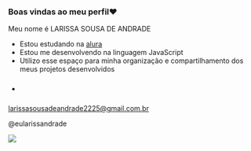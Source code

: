 ### Boas vindas ao meu perfil❤️

Meu nome é LARISSA SOUSA DE ANDRADE

- Estou estudando na [alura](https://www.alura.com.br)
- Estou me desenvolvendo na linguagem JavaScript
- Utilizo esse espaço para minha organização e compartilhamento dos meus projetos desenvolvidos
- ###

larissasousadeandrade2225@gmail.com.br

@eularissandrade

![](https://media1.tenor.com/m/kaRCm9ELxKgAAAAC/menhera-chan-chibi.gif)

